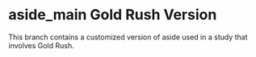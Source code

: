 # aside_main Gold Rush Version
This branch contains a customized version of aside used in a study that involves Gold Rush.
